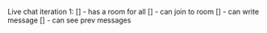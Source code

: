 Live chat iteration 1:
[] - has a room for all
[] - can join to room
[] - can write message
[] - can see prev messages
